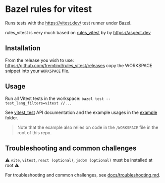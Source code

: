 # Bazel rules for vitest

Runs tests with the https://vitest.dev/ test runner under Bazel.

rules_vitest is very much based on [rules_vitest](https://github.com/aspect-build/rules_vitest) by by https://aspect.dev

## Installation

From the release you wish to use:
<https://github.com/fremtind/rules_vitest/releases>
copy the WORKSPACE snippet into your `WORKSPACE` file.

## Usage

Run all Vitest tests in the workspace: `bazel test --test_lang_filters=vitest //...`

See [vitest_test](docs/vitest_test.md) API documentation and the example usages in the [example](https://github.com/aspect-build/rules_vitest/tree/main/example/) folder.

> Note that the example also relies on code in the `/WORKSPACE` file in the root of this repo.

## Troubleshooting and common challenges

⚠️ `vite`, `vitest`, `react (optional)`, `jsdom (optional)` must be installed at root ⚠️

For troubleshooting and common challenges, see [docs/troubleshooting.md](docs/troubleshooting.md).

